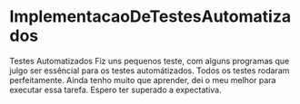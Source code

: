 # ImplementacaoDeTestesAutomatizados
Testes Automatizados
Fiz uns pequenos teste, com alguns programas que julgo ser essêncial para os testes automátizados.
Todos os testes rodaram perfeitamente.
Ainda tenho muito que aprender, dei o meu melhor para executar essa tarefa.
Espero ter superado a expectativa.
